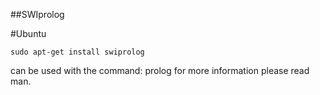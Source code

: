 ##SWIprolog

#Ubuntu

	sudo apt-get install swiprolog

can be used with the command: prolog
for more information please read man.
